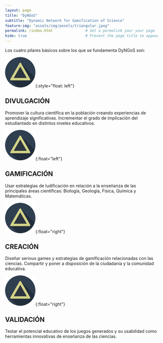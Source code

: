```yaml
---
layout: page
title: "DyNGoS" 
subtitle: "Dynamic Network for Gamification of Science"   
feature-img: "assets/img/pexels/triangular.jpeg" 
permalink: /index.html               # Set a permalink your your page
hide: true                           # Prevent the page title to appear in the navbar
---
```



Los cuatro pilares básicos sobre los que se fundamenta DyNGoS son: 


![Triangle](assets/img/triangle2.png){:style="float: left"} 
## DIVULGACIÓN
Promover la cultura científica en la población creando experiencias de aprendizaje significativas. Incrementar el grado de implicación del estudiantado en distintos niveles educativos. 

![Triangle](assets/img/triangle2.png){:float="left"}
## GAMIFICACIÓN
Usar estrategias de ludificación en relación a la enseñanza de las principales áreas científicas: Biología, Geología, Física, Química y Matemáticas. 

![Triangle](assets/img/triangle2.png){:float="right"}
## CREACIÓN
Diseñar serious games y estrategias de gamificación relacionadas con las ciencias. Compartir y poner a disposición de la ciudadanía y la comunidad educativa.

![Triangle](assets/img/triangle2.png){:float="right"} 
## VALIDACIÓN
Testar el potencial educativo de los juegos generados y su usabilidad como herramientas innovativas de enseñanza de las ciencias. 


